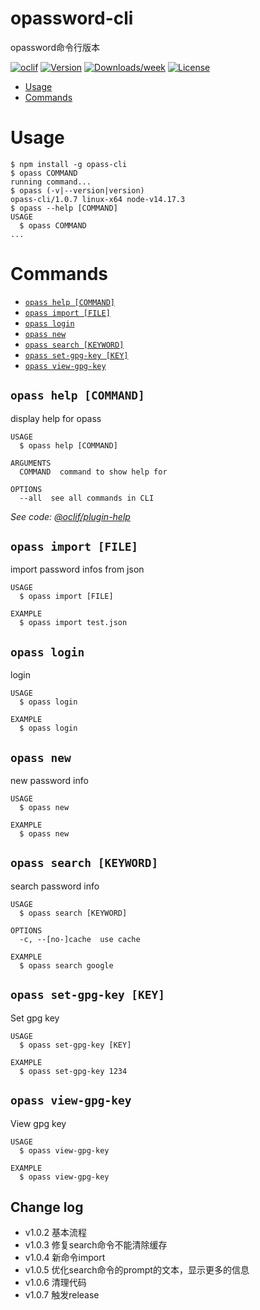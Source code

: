 opassword-cli
=============

opassword命令行版本

[![oclif](https://img.shields.io/badge/cli-oclif-brightgreen.svg)](https://oclif.io)
[![Version](https://img.shields.io/npm/v/opassword-cli.svg)](https://npmjs.org/package/opassword-cli)
[![Downloads/week](https://img.shields.io/npm/dw/opassword-cli.svg)](https://npmjs.org/package/opassword-cli)
[![License](https://img.shields.io/npm/l/opassword-cli.svg)](https://github.com/xingzhi2107/opassword/blob/master/package.json)

<!-- toc -->
* [Usage](#usage)
* [Commands](#commands)
<!-- tocstop -->
# Usage
<!-- usage -->
```sh-session
$ npm install -g opass-cli
$ opass COMMAND
running command...
$ opass (-v|--version|version)
opass-cli/1.0.7 linux-x64 node-v14.17.3
$ opass --help [COMMAND]
USAGE
  $ opass COMMAND
...
```
<!-- usagestop -->
# Commands
<!-- commands -->
* [`opass help [COMMAND]`](#opass-help-command)
* [`opass import [FILE]`](#opass-import-file)
* [`opass login`](#opass-login)
* [`opass new`](#opass-new)
* [`opass search [KEYWORD]`](#opass-search-keyword)
* [`opass set-gpg-key [KEY]`](#opass-set-gpg-key-key)
* [`opass view-gpg-key`](#opass-view-gpg-key)

## `opass help [COMMAND]`

display help for opass

```
USAGE
  $ opass help [COMMAND]

ARGUMENTS
  COMMAND  command to show help for

OPTIONS
  --all  see all commands in CLI
```

_See code: [@oclif/plugin-help](https://github.com/oclif/plugin-help/blob/v3.2.3/src/commands/help.ts)_

## `opass import [FILE]`

import password infos from json

```
USAGE
  $ opass import [FILE]

EXAMPLE
  $ opass import test.json
```

## `opass login`

login

```
USAGE
  $ opass login

EXAMPLE
  $ opass login
```

## `opass new`

new password info

```
USAGE
  $ opass new

EXAMPLE
  $ opass new
```

## `opass search [KEYWORD]`

search password info

```
USAGE
  $ opass search [KEYWORD]

OPTIONS
  -c, --[no-]cache  use cache

EXAMPLE
  $ opass search google
```

## `opass set-gpg-key [KEY]`

Set gpg key

```
USAGE
  $ opass set-gpg-key [KEY]

EXAMPLE
  $ opass set-gpg-key 1234
```

## `opass view-gpg-key`

View gpg key

```
USAGE
  $ opass view-gpg-key

EXAMPLE
  $ opass view-gpg-key
```
<!-- commandsstop -->

## Change log

* v1.0.2 基本流程
* v1.0.3 修复search命令不能清除缓存
* v1.0.4 新命令import
* v1.0.5 优化search命令的prompt的文本，显示更多的信息
* v1.0.6 清理代码
* v1.0.7 触发release
